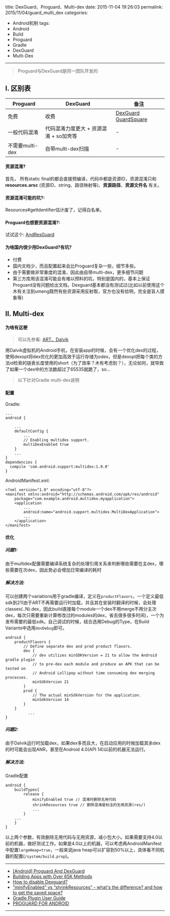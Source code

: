 title: DexGuard、Proguard、Multi-dex
date: 2015-11-04 19:26:03
permalink: 2015/11/04/guard_multi_dex
categories:
- Android机制
tags:
- Android
- Build
- Proguard
- Gradle
- DexGuard
- Multi-Dex

---

> Proguard与DexGuard是同一团队开发的

<!-- more -->

## I. 区别表

Proguard | DexGuard | 备注
-|-|-
免费 | 收费 | [DexGuard GuardSquare](https://www.guardsquare.com/dexguard)
一般代码混淆 | 代码混淆力度更大 + 资源混淆 + so加壳等 | -
不需要multi-dex | 自带multi-dex扫描 | -


#### 资源混淆?
首先， 所有static final的都会直接预编译，代码中都是资源ID，资源混淆只和 **resources.arsc** (资源ID、string、路径映射等)、**资源路径**、**资源文件名** 有关。

#### 资源混淆可能的坑?:

Resources#getIdentifier估计废了，记得白名单。

#### Proguard也想要资源混淆?:

试试这个: [AndResGuard](https://github.com/shwenzhang/AndResGuard)

#### 为啥国内很少用DexGuard?有坑?

- 付费
- 国内文档少，而且配置起来会比Proguard复杂一些，细节多些。
- 由于需要做非常重度的混淆，因此由自带multi-dex，更多细节问题
- 第三方库用该混淆可能会有难以预料的坑，特别是国内的，基本上保证Proguard没有问题给出文档，Dexguard基本都没有测试过(比如以前使用这个木有关注到umeng既然有些资源采用反射取，官方也没有给明，完全是盲人摸象等)

## II. Multi-dex

#### 为啥有这梗

> 可以先参看: [ART、Dalvik](http://blog.dreamtobe.cn/2015/11/01/android_art_dalvik/)

用Dalvik虚拟机的Android手机，在安装app的时候，会有一个优化dex的过程，使用dexopt将dex优化的更加高效于运行存储为odex，但是dexopt把每个类的方法id检索的链表长度使用的short（为了效率？木有考虑到？），无论如何，就导致了如果一个dex中的方法数超过了65535就跪了，so...

> 以下针对Gradle multi-dex说明

#### 配置

Gradle:

```
...
android {

    ...
    defaultConfig {
        ...
        // Enabling multidex support.
        multiDexEnabled true
    }
    ...
}
dependencies {
  compile 'com.android.support:multidex:1.0.0'
}
```

AndroidManifest.xml:

```
<?xml version="1.0" encoding="utf-8"?>
<manifest xmlns:android="http://schemas.android.com/apk/res/android"
    package="com.example.android.multidex.myapplication">
    <application
        ...
        android:name="android.support.multidex.MultiDexApplication">
        ...
    </application>
</manifest>
```

#### 优化

##### 问题1:
由于multidex配置需要编译系统复杂的处理引用关系来判断哪些需要在主dex，哪些需要在次dex，因此势必会增加日常编译的耗时

##### 解决方法:
可以创建两个variations用于gradle编译，定义在`productFlavors`，一个定义最低sdk到21(由于ART不再需要运行时加载，并且其在安装时翻译的时候，会处理classes(..N).dex，因此build直接每个module一个dex不用merge不用分主次dex，每次只需要重新计算修改过的modules的dex，省去很多很多时间)，一个为发布需要的最低sdk。自己调试的时候，结合选用Debug的Type，在Build Variants中选用`devDebug`即可。

```
android {
    productFlavors {
        // Define separate dev and prod product flavors.
        dev {
            // dev utilizes minSDKVersion = 21 to allow the Android gradle plugin
            // to pre-dex each module and produce an APK that can be tested on
            // Android Lollipop without time consuming dex merging processes.
            minSdkVersion 21
        }
        prod {
            // The actual minSdkVersion for the application.
            minSdkVersion 14
        }
    }
          ...
}
```

##### 问题2:

由于Dalvik运行时加载dex，如果dex多而且大，在启动应用的时候加载其余dex的时可能会出现ANR，甚至在Android 4.0(API 14)以前的机器无法运行。

##### 解决方法:

Gradle配置

```
android {
    buildTypes{
        release {
            minifyEnabled true // 混淆时删除无用代码
            shrinkResources true // 删除混淆是标注的无用资源(res/)
            ...
        }
    ...
    }
}
```

以上两个参数，有效删除无用代码与无用资源，减小包大小。如果需要支持4.0以前的机器，做好测试工作。如果是4.0以上的机器，可以考虑再AndroidManifest中配置`largeHeap=true`，一般来说java heap可以扩容到50%以上，具体看不同机器的配置(`/system/build.prop`)。

---

- [[Android] Proguard And DexGuard](http://blog.csdn.net/arui319/article/details/18360147)
- [Building Apps with Over 65K Methods](https://developer.android.com/intl/ko/tools/building/multidex.html)
- [How to disable Dexguard?](http://stackoverflow.com/questions/27508560/how-to-disable-dexguard)
- [“minifyEnabled” vs “shrinkResources” - what's the difference? and how to get the saved space?](http://stackoverflow.com/questions/30800804/minifyenabled-vs-shrinkresources-whats-the-difference-and-how-to-get-the)
- [Gradle Plugin User Guide](http://tools.android.com/tech-docs/new-build-system/user-guide)
- [PROGUARD FOR ANDROID](https://lab.getbase.com/proguard-for-android/)

---
